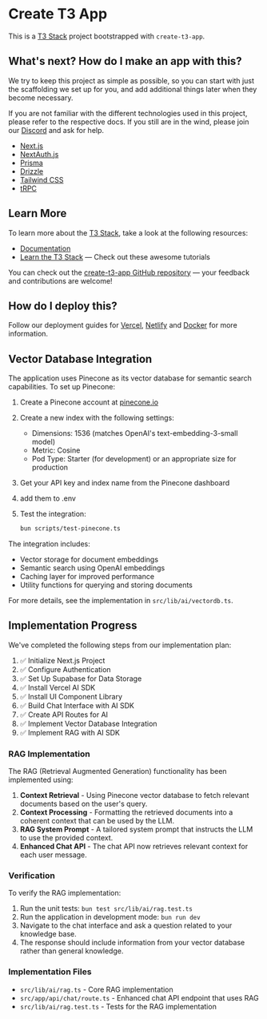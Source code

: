 # Create T3 App

This is a [T3 Stack](https://create.t3.gg/) project bootstrapped with `create-t3-app`.

## What's next? How do I make an app with this?

We try to keep this project as simple as possible, so you can start with just the scaffolding we set up for you, and add additional things later when they become necessary.

If you are not familiar with the different technologies used in this project, please refer to the respective docs. If you still are in the wind, please join our [Discord](https://t3.gg/discord) and ask for help.

- [Next.js](https://nextjs.org)
- [NextAuth.js](https://next-auth.js.org)
- [Prisma](https://prisma.io)
- [Drizzle](https://orm.drizzle.team)
- [Tailwind CSS](https://tailwindcss.com)
- [tRPC](https://trpc.io)

## Learn More

To learn more about the [T3 Stack](https://create.t3.gg/), take a look at the following resources:

- [Documentation](https://create.t3.gg/)
- [Learn the T3 Stack](https://create.t3.gg/en/faq#what-learning-resources-are-currently-available) — Check out these awesome tutorials

You can check out the [create-t3-app GitHub repository](https://github.com/t3-oss/create-t3-app) — your feedback and contributions are welcome!

## How do I deploy this?

Follow our deployment guides for [Vercel](https://create.t3.gg/en/deployment/vercel), [Netlify](https://create.t3.gg/en/deployment/netlify) and [Docker](https://create.t3.gg/en/deployment/docker) for more information.

## Vector Database Integration

The application uses Pinecone as its vector database for semantic search capabilities. To set up Pinecone:

1. Create a Pinecone account at [pinecone.io](https://www.pinecone.io/)
2. Create a new index with the following settings:

   - Dimensions: 1536 (matches OpenAI's text-embedding-3-small model)
   - Metric: Cosine
   - Pod Type: Starter (for development) or an appropriate size for production

3. Get your API key and index name from the Pinecone dashboard

4. add them to .env

5. Test the integration:
   ```bash
   bun scripts/test-pinecone.ts
   ```

The integration includes:

- Vector storage for document embeddings
- Semantic search using OpenAI embeddings
- Caching layer for improved performance
- Utility functions for querying and storing documents

For more details, see the implementation in `src/lib/ai/vectordb.ts`.

## Implementation Progress

We've completed the following steps from our implementation plan:

1. ✅ Initialize Next.js Project
2. ✅ Configure Authentication
3. ✅ Set Up Supabase for Data Storage
4. ✅ Install Vercel AI SDK
5. ✅ Install UI Component Library
6. ✅ Build Chat Interface with AI SDK
7. ✅ Create API Routes for AI
8. ✅ Implement Vector Database Integration
9. ✅ Implement RAG with AI SDK

### RAG Implementation

The RAG (Retrieval Augmented Generation) functionality has been implemented using:

1. **Context Retrieval** - Using Pinecone vector database to fetch relevant documents based on the user's query.
2. **Context Processing** - Formatting the retrieved documents into a coherent context that can be used by the LLM.
3. **RAG System Prompt** - A tailored system prompt that instructs the LLM to use the provided context.
4. **Enhanced Chat API** - The chat API now retrieves relevant context for each user message.

### Verification

To verify the RAG implementation:

1. Run the unit tests: `bun test src/lib/ai/rag.test.ts`
2. Run the application in development mode: `bun run dev`
3. Navigate to the chat interface and ask a question related to your knowledge base.
4. The response should include information from your vector database rather than general knowledge.

### Implementation Files

- `src/lib/ai/rag.ts` - Core RAG implementation
- `src/app/api/chat/route.ts` - Enhanced chat API endpoint that uses RAG
- `src/lib/ai/rag.test.ts` - Tests for the RAG implementation

